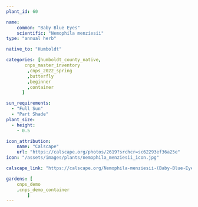 ```yaml
---
plant_id: 60

name: 
    common: "Baby Blue Eyes"   
    scientific: "Nemophila menziesii"  
type: "annual herb"

native_to: "Humboldt"

categories: [humboldt_county_native,
       cnps_master_inventory
        ,cnps_2022_spring
        ,butterfly
        ,beginner
        ,container
      ]

sun_requirements:
  - "Full Sun"
  - "Part Shade"
plant_size:
  - height: 
    - 0.5

icon_attribution:
    name: "Calscape"
    url: "https://calscape.org/photos/2619?srchcr=sc62293ef36a25e"
icon: "/assets/images/plants/nemophila_menziesii_icon.jpg" 

calscape_link: "https://calscape.org/Nemophila-menziesii-(Baby-Blue-Eyes)"

gardens: [ 
    cnps_demo
    ,cnps_demo_container
        ]
---
```

